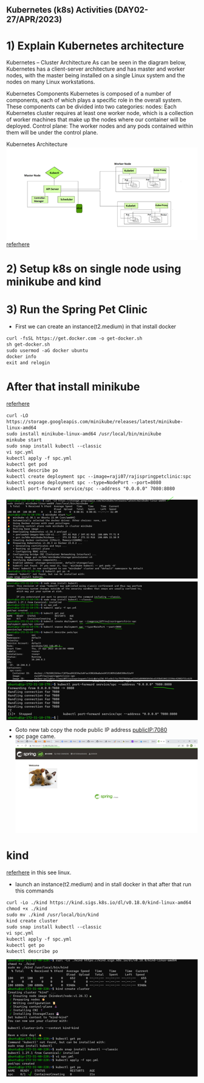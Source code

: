 Kubernetes (k8s) Activities (DAY02-27/APR/2023)
--------------------------------------------------------- 

# 1) Explain Kubernetes architecture
Kubernetes – Cluster Architecture
As can be seen in the diagram below, Kubernetes has a client-server architecture and has master and worker nodes, with the master being installed on a single Linux system and the nodes on many Linux workstations. 

Kubernetes Components
Kubernetes is composed of a number of components, each of which plays a specific role in the overall system. These components can be divided into two categories:
nodes: Each Kubernetes cluster requires at least one worker node, which is a collection of worker machines that make up the nodes where our container will be deployed.
Control plane: The worker nodes and any pods contained within them will be under the control plane. 
 

Kubernetes Architecture
![preview](../k8s_images/img12.png)
[referhere](https://www.geeksforgeeks.org/kubernetes-architecture/)


# 2) Setup k8s on single node using minikube and kind
# 3) Run the Spring Pet Clinic
* First we can create an instance(t2.medium) in that install docker
```
curl -fsSL https://get.docker.com -o get-docker.sh
sh get-docker.sh
sudo usermod -aG docker ubuntu
docker info
exit and relogin

```
# After that install minikube
  [referhere](https://minikube.sigs.k8s.io/docs/start/)
```
curl -LO https://storage.googleapis.com/minikube/releases/latest/minikube-linux-amd64
sudo install minikube-linux-amd64 /usr/local/bin/minikube
minkube start
sudo snap install kubectl --classic
vi spc.yml
kubectl apply -f spc.yml
kubectl get pod
kubectl describe po
kubectl create deployment spc --image=raji07/rajispringpetclinic:spc
kubectl expose deployment spc --type=NodePort --port=8080
kubectl port-forward service/spc --address "0.0.0.0" 7080:8080
```
![preview](../k8s_images/img8.png)
![preview](../k8s_images/img9.png)
![preview](../k8s_images/img10.png)
* Goto new tab copy the node public IP address <publicIP:7080>
* spc page came.
![preview](../k8s_images/img11.png)

# kind
[referhere](https://kind.sigs.k8s.io/docs/user/quick-start/#installation) in this see linux.

* launch an instance(t2.medium) and in stall docker in that after that run this commands
```
curl -Lo ./kind https://kind.sigs.k8s.io/dl/v0.18.0/kind-linux-amd64
chmod +x ./kind
sudo mv ./kind /usr/local/bin/kind
kind create cluster
sudo snap install kubectl --classic
vi spc.yml
kubectl apply -f spc.yml
kubectl get po
kubectl describe po
```
![preview](../k8s_images/img13.png)